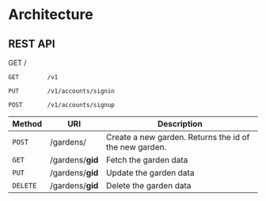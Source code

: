 # Architecture

## REST API

GET        /

`GET        /v1`

`PUT        /v1/accounts/signin`

`POST       /v1/accounts/signup`






























| Method      | URI                             | Description                                               |
| ----------- | ------------------------------- | --------------------------------------------------------- |
| `POST`      | /gardens/                       | Create a new garden. Returns the id of the new garden.    |
| `GET`       | /gardens/**gid**                | Fetch the garden data                                     |
| `PUT`       | /gardens/**gid**                | Update the garden data                                    |
| `DELETE`    | /gardens/**gid**                | Delete the garden data                                    |



